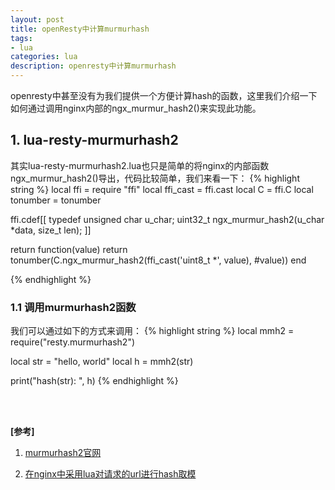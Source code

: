 ```yaml
---
layout: post
title: openResty中计算murmurhash
tags:
- lua
categories: lua
description: openresty中计算murmurhash
---
```



openresty中甚至没有为我们提供一个方便计算hash的函数，这里我们介绍一下如何通过调用nginx内部的ngx_murmur_hash2()来实现此功能。



<!-- more -->

## 1. lua-resty-murmurhash2

其实lua-resty-murmurhash2.lua也只是简单的将nginx的内部函数ngx_murmur_hash2()导出，代码比较简单，我们来看一下：
{% highlight string %}
local ffi      = require "ffi"
local ffi_cast = ffi.cast
local C        = ffi.C
local tonumber = tonumber

ffi.cdef[[
typedef unsigned char u_char;
uint32_t ngx_murmur_hash2(u_char *data, size_t len);
]]

return function(value)
    return tonumber(C.ngx_murmur_hash2(ffi_cast('uint8_t *', value), #value))
end

{% endhighlight %}


### 1.1 调用murmurhash2函数
我们可以通过如下的方式来调用：
{% highlight string %}
local mmh2 = require("resty.murmurhash2")


local str = "hello, world"
local h = mmh2(str)

print("hash(str): ", h)
{% endhighlight %}


<br />
<br />

**[参考]**

1. [murmurhash2官网](https://github.com/bungle/lua-resty-murmurhash2)

2. [在nginx中采用lua对请求的url进行hash取模](https://blog.csdn.net/imlsz/article/details/44750945)

<br />
<br />
<br />





